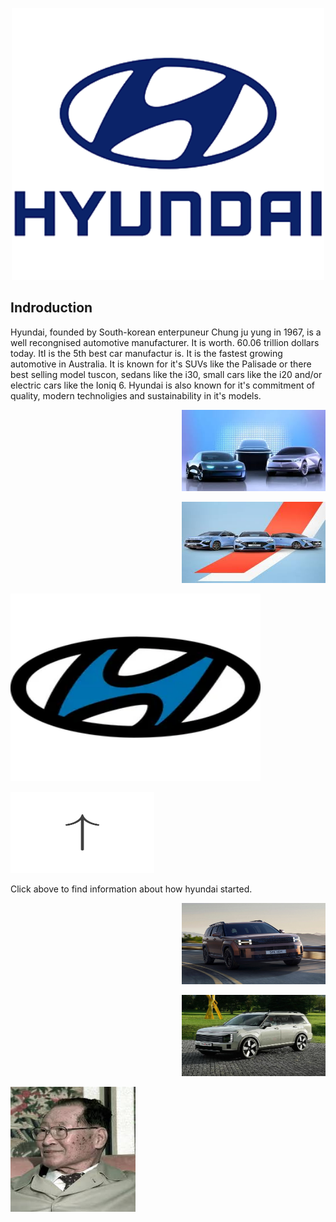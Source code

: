 <!DOCTYPE html>
<html>
<body>

<p align="center">
<img src="hyundai.png" width="500 height="500"/>


<h2 align="left"> Indroduction </h2>
<p align="left"> Hyundai, founded by  South-korean enterpuneur Chung ju yung in 1967, is a well recongnised automotive manufacturer. It is worth. 60.06 trillion dollars today. ItI is the 5th best car manufactur is. It is the fastest growing automotive in Australia. It is known for it's SUVs like the Palisade or there best selling model tuscon, sedans like the i30, small cars like the i20  and/or electric cars like the Ioniq 6. Hyundai is also known for it's commitment of quality, modern technoligies and sustainability in it's models. </p>
<p align="right">
<img src="hundaui.jpg" width="230" height="130"/>
<p align="right">
<img src="download.jpg" width="230" height="130"/>




<a href="https://github.com/yug233/Advirtisement-for-Hyundai/blob/main/README.md"><img src="2874201.jpg" alt="what you want audio descriptions to call it" style="width:400px;height:300px;"></a>
<p align="left">
<img src="feature.png" width="230" height="130"/>
<p align="left"> Click above to find information about how hyundai started.  </p>
<p align="right">
<img src="Rails_Models_D_1_800x600_new.jpg" width="230" height="130"/>
<p align="right">
<img src="hyundai-palisade-render-1.jpg" width="230" height="130"/>









<a href="https://github.com/yug233/Who-is-Chung-Ju-Yung"><img src="download (2).jpeg" alt="what you want audio descriptions to call it" style="width:200px;height:200px;"></a> 


